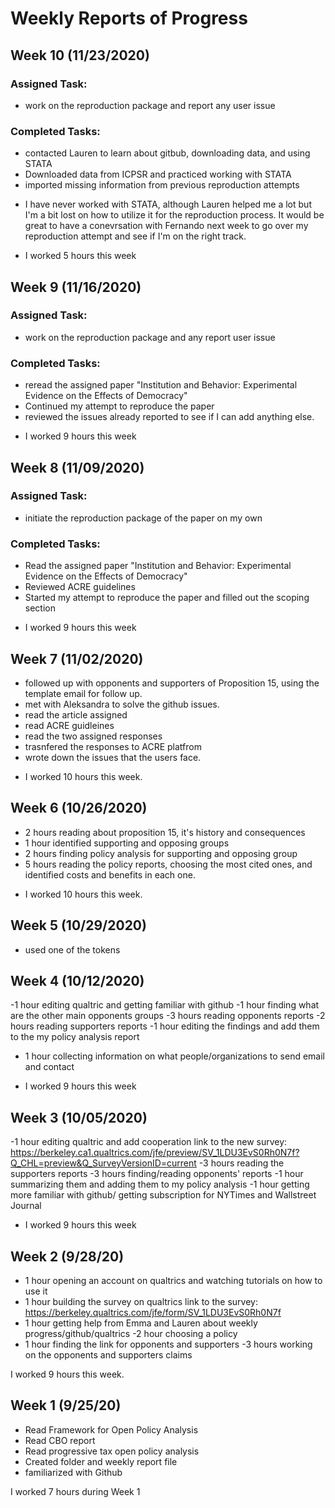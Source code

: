 # Weekly Reports of Progress

## Week 10 (11/23/2020) 

### Assigned Task: 
- work on the reproduction package and report any user issue

### Completed Tasks: 

- contacted Lauren to learn about gitbub, downloading data, and using STATA
- Downloaded data from ICPSR and practiced working with STATA 
- imported missing information from previous reproduction attempts 
 * I have never worked with STATA, although Lauren helped me a lot but I'm a bit lost on how to utilize it for the reproduction process. It would be great to have a conevrsation with Fernando next week to go over my reproduction attempt and see if I'm on the right track. 

* I worked 5 hours this week 

## Week 9 (11/16/2020) 

### Assigned Task: 
- work on the reproduction package and any report user issue

### Completed Tasks: 

- reread the assigned paper "Institution and Behavior: Experimental Evidence on the Effects of Democracy" 
- Continued my attempt to reproduce the paper 
- reviewed the issues already reported to see if I can add anything else. 


* I worked 9 hours this week 

## Week 8 (11/09/2020) 

### Assigned Task: 
- initiate the reproduction package of the paper on my own 

### Completed Tasks: 

- Read the assigned paper "Institution and Behavior: Experimental Evidence on the Effects of Democracy" 
- Reviewed ACRE guidelines 
- Started my attempt to reproduce the paper and filled out the scoping section 

* I worked 9 hours this week 

## Week 7 (11/02/2020) 

- followed up with opponents and supporters of Proposition 15, using the template email for follow up. 
- met with Aleksandra to solve the github issues. 
- read the article assigned
- read ACRE guidleines
- read the two assigned responses
- trasnfered the responses to ACRE platfrom 
- wrote down the issues that the users face. 


* I worked 10 hours this week. 


## Week 6 (10/26/2020)
- 2 hours reading about proposition 15, it's history and consequences
- 1 hour identified supporting and opposing groups
- 2 hours finding policy analysis for supporting and opposing group 
- 5 hours reading the policy reports, choosing the most cited ones, and identified costs and benefits in each one. 

* I worked 10 hours this week. 


## Week 5 (10/29/2020)

- used one of the tokens 

## Week 4 (10/12/2020)

-1 hour editing qualtric and getting familiar with github
-1 hour finding what are the other main opponents groups
-3 hours reading opponents reports 
-2 hours reading supporters reports 
-1 hour editing the findings and add them to the my policy analysis report
- 1 hour collecting information on what people/organizations to send email and contact


* I worked 9 hours this week

## Week 3 (10/05/2020)

-1 hour editing qualtric and add cooperation 
link to the new survey:
https://berkeley.ca1.qualtrics.com/jfe/preview/SV_1LDU3EvS0Rh0N7f?Q_CHL=preview&Q_SurveyVersionID=current
-3 hours reading the supporters reports 
-3 hours finding/reading opponents' reports
-1 hour summarizing them and adding them to my policy analysis 
-1 hour getting more familiar with github/ getting subscription for NYTimes and Wallstreet Journal 

* I worked 9 hours this week 


## Week 2 (9/28/20)

- 1 hour opening an account on qualtrics and watching tutorials on how to use it
- 1 hour building the survey on qualtrics
 link to the survey:
 https://berkeley.qualtrics.com/jfe/form/SV_1LDU3EvS0Rh0N7f
- 1 hour getting help from Emma and Lauren about weekly progress/github/qualtrics
-2 hour choosing a policy
- 1 hour finding the link for opponents and supporters
-3 hours working on the opponents and supporters claims


I worked 9 hours this week.



## Week 1 (9/25/20)

- Read Framework for Open Policy Analysis
- Read CBO report
- Read progressive tax open policy analysis
- Created folder and weekly report file
- familiarized with Github


I worked 7 hours during Week 1
